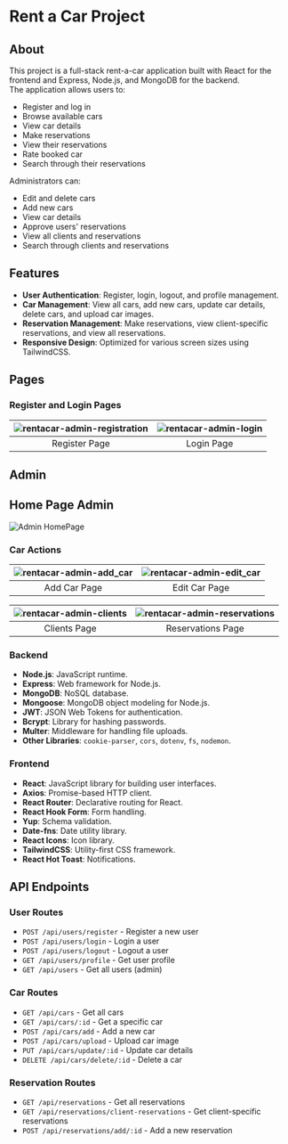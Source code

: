 # Rent a Car Project

## About

This project is a full-stack rent-a-car application built with React for the frontend and Express, Node.js, and MongoDB for the backend.</br>
The application allows users to:
- Register and log in
- Browse available cars
- View car details
- Make reservations
- View their reservations
- Rate booked car
- Search through their reservations

Administrators can:
- Edit and delete cars
- Add new cars
- View car details
- Approve users' reservations
- View all clients and reservations
- Search through clients and reservations

## Features

- **User Authentication**: Register, login, logout, and profile management.
- **Car Management**: View all cars, add new cars, update car details, delete cars, and upload car images.
- **Reservation Management**: Make reservations, view client-specific reservations, and view all reservations.
- **Responsive Design**: Optimized for various screen sizes using TailwindCSS.

## Pages

### Register and Login Pages

| ![rentacar-admin-registration](https://github.com/user-attachments/assets/4a594f4d-fcac-4c7a-8f83-d71251c147ce) | ![rentacar-admin-login](https://github.com/user-attachments/assets/3c82dc3f-632c-491a-b7ba-833ca7daa0b8) |
|:---:|:---:|
| Register Page | Login Page |

## Admin

## Home Page Admin

![Admin HomePage](https://github.com/user-attachments/assets/00ecb2a6-c885-4694-9fb6-f3ba0194a828)

### Car Actions

| ![rentacar-admin-add_car](https://github.com/user-attachments/assets/33c9baf4-a9a2-4ddb-b590-7d9c90c8f560) | ![rentacar-admin-edit_car](https://github.com/user-attachments/assets/57c69989-df69-472f-ad31-83805a55c04e) |
|:---:|:---:|
| Add Car Page | Edit Car Page |

| ![rentacar-admin-clients](https://github.com/user-attachments/assets/d794691f-42cf-4a7a-9455-462668047450) | ![rentacar-admin-reservations](https://github.com/user-attachments/assets/c6591747-bafa-40e0-9c97-11e3002e7c8d) |
|:---:|:---:|
| Clients Page | Reservations Page |

### Backend

- **Node.js**: JavaScript runtime.
- **Express**: Web framework for Node.js.
- **MongoDB**: NoSQL database.
- **Mongoose**: MongoDB object modeling for Node.js.
- **JWT**: JSON Web Tokens for authentication.
- **Bcrypt**: Library for hashing passwords.
- **Multer**: Middleware for handling file uploads.
- **Other Libraries**: `cookie-parser`, `cors`, `dotenv`, `fs`, `nodemon`.

### Frontend

- **React**: JavaScript library for building user interfaces.
- **Axios**: Promise-based HTTP client.
- **React Router**: Declarative routing for React.
- **React Hook Form**: Form handling.
- **Yup**: Schema validation.
- **Date-fns**: Date utility library.
- **React Icons**: Icon library.
- **TailwindCSS**: Utility-first CSS framework.
- **React Hot Toast**: Notifications.

## API Endpoints

### User Routes

- `POST /api/users/register` - Register a new user
- `POST /api/users/login` - Login a user
- `POST /api/users/logout` - Logout a user
- `GET /api/users/profile` - Get user profile
- `GET /api/users` - Get all users (admin)

### Car Routes

- `GET /api/cars` - Get all cars
- `GET /api/cars/:id` - Get a specific car
- `POST /api/cars/add` - Add a new car
- `POST /api/cars/upload` - Upload car image
- `PUT /api/cars/update/:id` - Update car details
- `DELETE /api/cars/delete/:id` - Delete a car

### Reservation Routes

- `GET /api/reservations` - Get all reservations
- `GET /api/reservations/client-reservations` - Get client-specific reservations
- `POST /api/reservations/add/:id` - Add a new reservation
